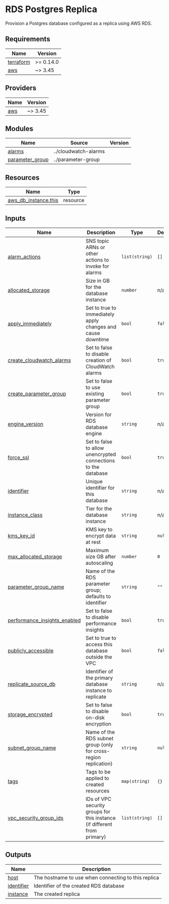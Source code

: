 # RDS Postgres Replica

Provision a Postgres database configured as a replica using AWS RDS.

<!-- BEGIN_TF_DOCS -->
## Requirements

| Name | Version |
|------|---------|
| <a name="requirement_terraform"></a> [terraform](#requirement\_terraform) | >= 0.14.0 |
| <a name="requirement_aws"></a> [aws](#requirement\_aws) | ~> 3.45 |

## Providers

| Name | Version |
|------|---------|
| <a name="provider_aws"></a> [aws](#provider\_aws) | ~> 3.45 |

## Modules

| Name | Source | Version |
|------|--------|---------|
| <a name="module_alarms"></a> [alarms](#module\_alarms) | ../cloudwatch-alarms |  |
| <a name="module_parameter_group"></a> [parameter\_group](#module\_parameter\_group) | ../parameter-group |  |

## Resources

| Name | Type |
|------|------|
| [aws_db_instance.this](https://registry.terraform.io/providers/hashicorp/aws/latest/docs/resources/db_instance) | resource |

## Inputs

| Name | Description | Type | Default | Required |
|------|-------------|------|---------|:--------:|
| <a name="input_alarm_actions"></a> [alarm\_actions](#input\_alarm\_actions) | SNS topic ARNs or other actions to invoke for alarms | `list(string)` | `[]` | no |
| <a name="input_allocated_storage"></a> [allocated\_storage](#input\_allocated\_storage) | Size in GB for the database instance | `number` | n/a | yes |
| <a name="input_apply_immediately"></a> [apply\_immediately](#input\_apply\_immediately) | Set to true to immediately apply changes and cause downtime | `bool` | `false` | no |
| <a name="input_create_cloudwatch_alarms"></a> [create\_cloudwatch\_alarms](#input\_create\_cloudwatch\_alarms) | Set to false to disable creation of CloudWatch alarms | `bool` | `true` | no |
| <a name="input_create_parameter_group"></a> [create\_parameter\_group](#input\_create\_parameter\_group) | Set to false to use existing parameter group | `bool` | `true` | no |
| <a name="input_engine_version"></a> [engine\_version](#input\_engine\_version) | Version for RDS database engine | `string` | n/a | yes |
| <a name="input_force_ssl"></a> [force\_ssl](#input\_force\_ssl) | Set to false to allow unencrypted connections to the database | `bool` | `true` | no |
| <a name="input_identifier"></a> [identifier](#input\_identifier) | Unique identifier for this database | `string` | n/a | yes |
| <a name="input_instance_class"></a> [instance\_class](#input\_instance\_class) | Tier for the database instance | `string` | n/a | yes |
| <a name="input_kms_key_id"></a> [kms\_key\_id](#input\_kms\_key\_id) | KMS key to encrypt data at rest | `string` | `null` | no |
| <a name="input_max_allocated_storage"></a> [max\_allocated\_storage](#input\_max\_allocated\_storage) | Maximum size GB after autoscaling | `number` | `0` | no |
| <a name="input_parameter_group_name"></a> [parameter\_group\_name](#input\_parameter\_group\_name) | Name of the RDS parameter group; defaults to identifier | `string` | `""` | no |
| <a name="input_performance_insights_enabled"></a> [performance\_insights\_enabled](#input\_performance\_insights\_enabled) | Set to false to disable performance insights | `bool` | `true` | no |
| <a name="input_publicly_accessible"></a> [publicly\_accessible](#input\_publicly\_accessible) | Set to true to access this database outside the VPC | `bool` | `false` | no |
| <a name="input_replicate_source_db"></a> [replicate\_source\_db](#input\_replicate\_source\_db) | Identifier of the primary database instance to replicate | `string` | n/a | yes |
| <a name="input_storage_encrypted"></a> [storage\_encrypted](#input\_storage\_encrypted) | Set to false to disable on-disk encryption | `bool` | `true` | no |
| <a name="input_subnet_group_name"></a> [subnet\_group\_name](#input\_subnet\_group\_name) | Name of the RDS subnet group (only for cross-region replication) | `string` | `null` | no |
| <a name="input_tags"></a> [tags](#input\_tags) | Tags to be applied to created resources | `map(string)` | `{}` | no |
| <a name="input_vpc_security_group_ids"></a> [vpc\_security\_group\_ids](#input\_vpc\_security\_group\_ids) | IDs of VPC security groups for this instance (if different from primary) | `list(string)` | `[]` | no |

## Outputs

| Name | Description |
|------|-------------|
| <a name="output_host"></a> [host](#output\_host) | The hostname to use when connecting to this replica |
| <a name="output_identifier"></a> [identifier](#output\_identifier) | Identifier of the created RDS database |
| <a name="output_instance"></a> [instance](#output\_instance) | The created replica |
<!-- END_TF_DOCS -->
